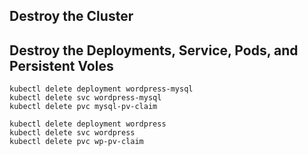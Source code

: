 ## Destroy the Cluster

## Destroy the Deployments, Service, Pods, and Persistent Voles

```
kubectl delete deployment wordpress-mysql
kubectl delete svc wordpress-mysql
kubectl delete pvc mysql-pv-claim

kubectl delete deployment wordpress
kubectl delete svc wordpress
kubectl delete pvc wp-pv-claim
```
